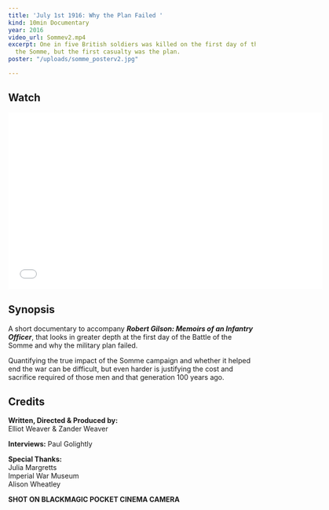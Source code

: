 ```yaml
---
title: 'July 1st 1916: Why the Plan Failed '
kind: 10min Documentary
year: 2016
video_url: Sommev2.mp4
excerpt: One in five British soldiers was killed on the first day of the Battle of
  the Somme, but the first casualty was the plan.
poster: "/uploads/somme_posterv2.jpg"

---
```

## Watch

<iframe src="[https://player.vimeo.com/video/165465760?title=0&byline=0&portrait=0](https://player.vimeo.com/video/165465760?title=0&byline=0&portrait=0 "https://player.vimeo.com/video/165465760?title=0&byline=0&portrait=0")" width="640" height="360" frameborder="0" webkitallowfullscreen mozallowfullscreen allowfullscreen></iframe>

## Synopsis

A short documentary to accompany **_Robert Gilson: Memoirs of an Infantry Officer_**, that looks in greater depth at the first day of the Battle of the Somme and why the military plan failed.

Quantifying the true impact of the Somme campaign and whether it helped end the war can be difficult, but even harder is justifying the cost and sacrifice required of those men and that generation 100 years ago.

## Credits

**Written, Directed & Produced by:** <br>Elliot Weaver & Zander Weaver

**Interviews:** Paul Golightly

**Special Thanks:** <br>Julia Margretts<br>Imperial War Museum<br>Alison Wheatley

**SHOT ON BLACKMAGIC POCKET CINEMA CAMERA**